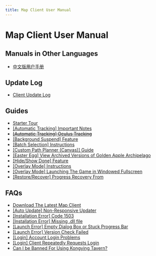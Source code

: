 ```yaml
---
title: Map Client User Manual
---
```


# Map Client User Manual

## **Manuals in Other Languages**

- [中文版用户手册](https://support.qq.com/products/321980/faqs/94938)

## **Update Log**

- [Client Update Log](https://discord.gg/SWz6RTWNkm)

## **Guides**

- [Starter Tour]()
- [[Automatic Tracking] Important Notes](./guide/auto-tracking/ImportantNotes.md)
- [~~[Automatic Tracking] Oculus Tracking~~](./guide/batch-selection/)
- [[Background Suspend] Feature](./guide/bg-suspend/Background-Suspend.md)
- [[Batch Selection] Instructions](./guide/batch-selection/Instructions.md)
- [[Custom Path Planner (Canvas)] Guide](./guide/canvas/Guide.md)
- [[Easter Egg] View Archived Versions of Golden Apple Archipelago](./guide/easter-egg/View%20Archived%20Versions%20of%20Golden%20Apple%20Archipelago.md)
- [[Hide/Show Done] Feature](./guide/hide-show-done/Hide%20Done%20Show%20Done.md)
- [[Overlay Mode] Instructions](./guide/overlay-mode/Instructions.md)
- [[Overlay Mode] Launching The Game in Windowed Fullscreen](./guide/overlay-mode/Fullscreen-Windowed/Launching%20The%20Game%20in%20Fullscreen%20Windowed.md)
- [[Restore/Recover] Progress Recovery From](./guide/restore-recover/Progress%20Recovery%20From%20Stored%20Data.md)

## **FAQs**

- [Download The Latest Map Client](../download-client.md)
- [[Auto Update] Non-Responsive Updater](./faq/auto-update/Non-Responsive%20Updater.md)
- [[Installation Error] Code 1503](./faq/Instl-error/Code%201503.md)
- [[Installation Error] Missing .dll file](./faq/Instl-error/Missing%20.dll%20file.md)
- [[Launch Error] Empty Dialog Box or Stuck Progress Bar](./faq/launch-error/Empty%20Dialog%20Box%20or%20Stuck%20Progress%20Bar.md)
- [[Launch Error] Version Check Failed](./faq/launch-error/Version%20Check%20Failed.md)
- [[Login] Account Login Problems](./faq/login/Account%20Login%20Problems.md)
- [[Login] Client Repeatedly Requests Login](./faq/login/Client%20Repeatedly%20Requests%20Login.md)
- [Can I be Banned For Using Kongying Tavern?](./faq/account-safety/Can%20I%20be%20Banned%20For%20Using%20Kongying%20Tavern.md)

